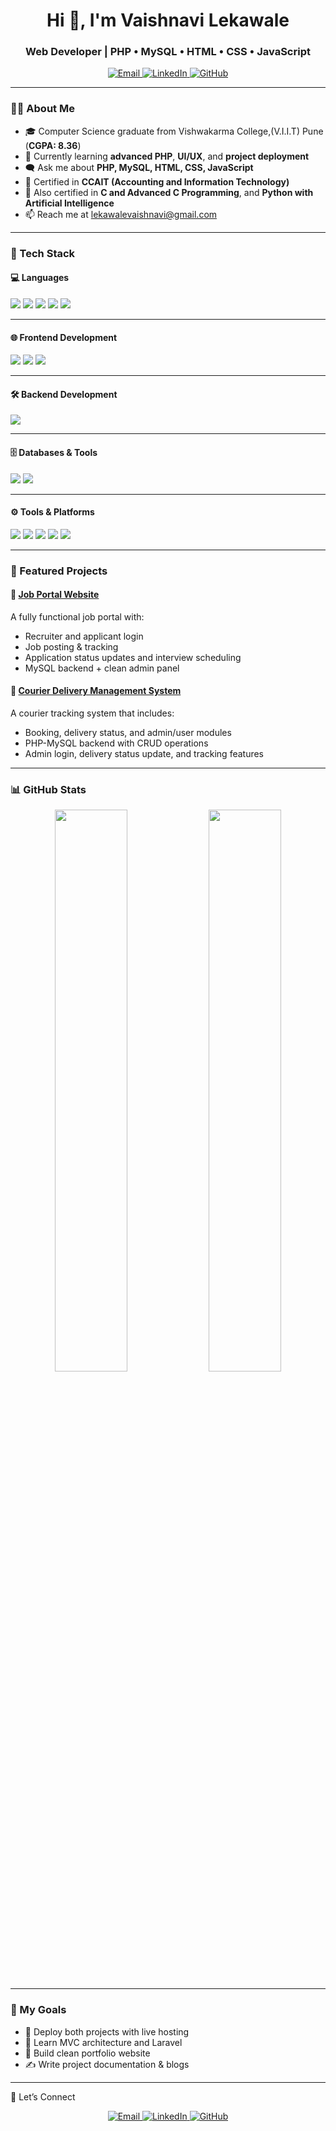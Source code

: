 <h1 align="center">Hi 👋, I'm Vaishnavi Lekawale</h1>
<h3 align="center">Web Developer | PHP • MySQL • HTML • CSS • JavaScript</h3>
<p align="center"> <a href="mailto:lekawalevaishnavi@gmail.com"> <img src="https://img.shields.io/badge/Email-D14836?style=for-the-badge&logo=gmail&logoColor=white" alt="Email"/> </a> <a href="https:https://www.linkedin.com/in/vaishnavi-lekawale-145510371" target="_blank"> <img src="https://img.shields.io/badge/LinkedIn-0077B5?style=for-the-badge&logo=linkedin&logoColor=white" alt="LinkedIn"/> </a> <a href="https://github.com/vaishnavilekawale" target="_blank"> <img src="https://img.shields.io/badge/GitHub-181717?style=for-the-badge&logo=github&logoColor=white" alt="GitHub"/> </a>

---

### 👩‍💻 About Me

- 🎓 Computer Science graduate from Vishwakarma College,(V.I.I.T) Pune (**CGPA: 8.36**)  
- 🌱 Currently learning **advanced PHP**, **UI/UX**, and **project deployment**  
- 🗨️ Ask me about **PHP, MySQL, HTML, CSS, JavaScript**  
- 📄 Certified in **CCAIT (Accounting and Information Technology)**  
- 📜 Also certified in **C and Advanced C Programming**, and **Python with Artificial Intelligence**
- 📫 Reach me at lekawalevaishnavi@gmail.com


---

### 🧰 Tech Stack

#### 💻 Languages  
<p>
  <img src="https://img.shields.io/badge/C-00599C?style=for-the-badge&logo=c&logoColor=white"/>
  <img src="https://img.shields.io/badge/C++-00599C?style=for-the-badge&logo=c%2B%2B&logoColor=white"/>
  <img src="https://img.shields.io/badge/Python-3776AB?style=for-the-badge&logo=python&logoColor=white"/>
  <img src="https://img.shields.io/badge/JavaScript-F7DF1E?style=for-the-badge&logo=javascript&logoColor=black"/>
  <img src="https://img.shields.io/badge/SQL-003B57?style=for-the-badge&logo=mysql&logoColor=white"/>
</p>

---

#### 🌐 Frontend Development  
<p>
  <img src="https://img.shields.io/badge/HTML5-E34F26?style=for-the-badge&logo=html5&logoColor=white"/>
  <img src="https://img.shields.io/badge/CSS3-1572B6?style=for-the-badge&logo=css3&logoColor=white"/>
  <img src="https://img.shields.io/badge/JavaScript-F7DF1E?style=for-the-badge&logo=javascript&logoColor=black"/>
</p>

---

#### 🛠 Backend Development  
<p>
  <img src="https://img.shields.io/badge/PHP-777BB4?style=for-the-badge&logo=php&logoColor=white"/>
</p>

---

#### 🗄 Databases & Tools  
<p>
  <img src="https://img.shields.io/badge/MySQL-005C84?style=for-the-badge&logo=mysql&logoColor=white"/>
  <img src="https://img.shields.io/badge/phpMyAdmin-6C78AF?style=for-the-badge&logo=php&logoColor=white"/>
</p>

---

#### ⚙️ Tools & Platforms  
<p>
  <img src="https://img.shields.io/badge/XAMPP-FB7A24?style=for-the-badge&logo=xampp&logoColor=white"/>
  <img src="https://img.shields.io/badge/Git-F05032?style=for-the-badge&logo=git&logoColor=white"/>
  <img src="https://img.shields.io/badge/GitHub-181717?style=for-the-badge&logo=github&logoColor=white"/>
  <img src="https://img.shields.io/badge/VSCode-007ACC?style=for-the-badge&logo=visualstudiocode&logoColor=white"/>
  <img src="https://img.shields.io/badge/Windows-0078D6?style=for-the-badge&logo=windows&logoColor=white"/>
</p>

---


### 🚀 Featured Projects

#### 🔹 [Job Portal Website](https://github.com/vaishnavilekawale/Job-Portal)
A fully functional job portal with:
- Recruiter and applicant login
- Job posting & tracking
- Application status updates and interview scheduling
- MySQL backend + clean admin panel

#### 🔹 [Courier Delivery Management System](https://github.com/vaishnavilekawale/Courier-Delivery)
A courier tracking system that includes:
- Booking, delivery status, and admin/user modules
- PHP-MySQL backend with CRUD operations
- Admin login, delivery status update, and tracking features

---

### 📊 GitHub Stats

<p align="center">
  <img src="https://github-readme-stats.vercel.app/api?username=vaishnavilekawale&show_icons=true&theme=radical" width="48%" />
  <img src="https://github-readme-streak-stats.herokuapp.com?user=vaishnavilekawale&theme=radical" width="48%" />
</p>

---

### 🎯 My Goals

- 🚀 Deploy both projects with live hosting
- 🧠 Learn MVC architecture and Laravel
- 🎨 Build clean portfolio website
- ✍️ Write project documentation & blogs

---

🤝 Let’s Connect
<p align="center"> <a href="mailto:lekawalevaishnavi@gmail.com"> <img src="https://img.shields.io/badge/Email-D14836?style=for-the-badge&logo=gmail&logoColor=white" alt="Email"/> </a> <a href="https:https://www.linkedin.com/in/vaishnavi-lekawale-145510371" target="_blank"> <img src="https://img.shields.io/badge/LinkedIn-0077B5?style=for-the-badge&logo=linkedin&logoColor=white" alt="LinkedIn"/> </a> <a href="https://github.com/vaishnavilekawale" target="_blank"> <img src="https://img.shields.io/badge/GitHub-181717?style=for-the-badge&logo=github&logoColor=white" alt="GitHub"/> </a> 
